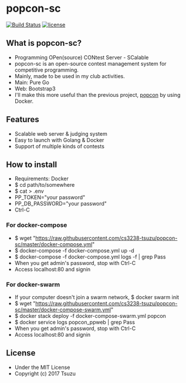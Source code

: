 # popcon-sc
[![Build Status](http://img.shields.io/travis/cs3238-tsuzu/popcon-sc/master.svg?style=flat-square)](https://travis-ci.org/cs3238-tsuzu/popcon-sc)
[![license](https://img.shields.io/github/license/mashape/apistatus.svg?style=flat-square)](./LICENSE)

## What is popcon-sc?
- Programming OPen(source) CONtest Server - SCalable
- popcon-sc is an open-source contest management system for competitive programming.
- Mainly, made to be used in my club activities.
- Main: Pure Go
- Web: Bootstrap3
- I'll make this more useful than the previous project, [popcon](https://github.com/cs3238-tsuzu/popcon) by using Docker.

## Features
- Scalable web server & judging system
- Easy to launch with Golang & Docker
- Support of multiple kinds of contests

## How to install
- Requirements: Docker
- $ cd path/to/somewhere
- $ cat > .env
- PP_TOKEN="your password"
- PP_DB_PASSWORD="your password"
- Ctrl-C

### For docker-compose
- $ wget "https://raw.githubusercontent.com/cs3238-tsuzu/popcon-sc/master/docker-compose.yml"
- $ docker-compose -f docker-compose.yml up -d
- $ docker-compose -f docker-compose.yml logs -f | grep Pass
- When you get admin's password, stop with Ctrl-C
- Access localhost:80 and signin

### For docker-swarm
- If your computer doesn't join a swarm network, $ docker swarm init
- $ wget "https://raw.githubusercontent.com/cs3238-tsuzu/popcon-sc/master/docker-compose-swarm.yml"
- $ docker stack deploy -f docker-compose-swarm.yml popcon
- $ docker service logs popcon_ppweb | grep Pass
- When you get admin's password, stop with Ctrl-C
- Access localhost:80 and signin

## License
- Under the MIT License
- Copyright (c) 2017 Tsuzu

